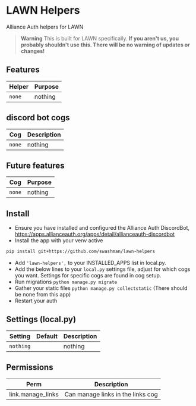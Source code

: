 # LAWN Helpers

Alliance Auth helpers for LAWN

> **Warning**
> This is built for LAWN specifically. **If you aren't us, you probably shouldn't use this. There will be no warning of updates or changes!**

## Features

| Helper | Purpose |
| ------ | ------- |
| `none` | nothing |

## discord bot cogs

| Cog    | Description |
| ------ | ----------- |
| `none` | nothing     |

## Future features

| Cog    | Purpose |
| ------ | ------- |
| `none` | nothing |

## Install

- Ensure you have installed and configured the Alliance Auth DiscordBot, <https://apps.allianceauth.org/apps/detail/allianceauth-discordbot>
- Install the app with your venv active

```bash
pip install git+https://github.com/swashman/lawn-helpers
```

- Add `'lawn-helpers',` to your INSTALLED_APPS list in local.py.
- Add the below lines to your `local.py` settings file, adjust for which cogs you want. Settings for specific cogs are found in cog setup.
- Run migrations `python manage.py migrate`
- Gather your static files `python manage.py collectstatic` (There should be none from this app)
- Restart your auth

## Settings (local.py)

| Setting   | Default | Description |
| --------- | ------- | ----------- |
| `nothing` |         | nothing     |

## Permissions

| Perm              | Description                       |
| ----------------- | --------------------------------- |
| link.manage_links | Can manage links in the links cog |
